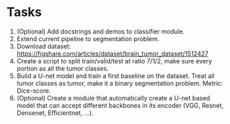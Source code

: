# Tasks
1. (Optional) Add docstrings and demos to classifier module.
2. Extend current pipeline to segmentation problem.
3. Download dataset: https://figshare.com/articles/dataset/brain_tumor_dataset/1512427
4. Create a script to split train/valid/test at ratio 7/1/2, make sure every portion as all the tumor classes.
5. Build a U-net model and train a first baseline on the dataset. Treat all tumor classes as tumor, make it a binary segmentation problem. Metric: Dice-score.
6. (Optional) Create a module that automatically create a U-net based model that can accept different backbones in its encoder (VGG, Resnet, Densenet, Efficientnet, ...).